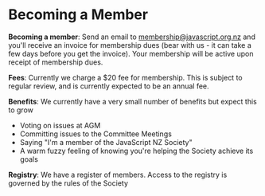 # Becoming a Member

**Becoming a member**: Send an email to [membership@javascript.org.nz](mailto:membership@javascript.org.nz) and you'll receive an invoice for membership dues (bear with us - it can take a few days before you get the invoice). Your membership will be active upon receipt of membership dues.

**Fees**: Currently we charge a $20 fee for membership. This is subject to regular review, and is currently expected to be an annual fee.

**Benefits**: We currently have a very small number of benefits but expect this to grow
* Voting on issues at AGM
* Committing issues to the Committee Meetings
* Saying "I'm a member of the JavaScript NZ Society"
* A warm fuzzy feeling of knowing you're helping the Society achieve its goals

**Registry**: We have a register of members. Access to the registry is governed by the rules of the Society
